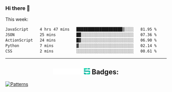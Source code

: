 ### Hi there 👋

This week:
<!--START_SECTION:waka-->

```txt
JavaScript     4 hrs 47 mins   ████████████████████▒░░░░   81.95 %
JSON           25 mins         ██░░░░░░░░░░░░░░░░░░░░░░░   07.36 %
ActionScript   24 mins         █▓░░░░░░░░░░░░░░░░░░░░░░░   06.90 %
Python         7 mins          ▓░░░░░░░░░░░░░░░░░░░░░░░░   02.14 %
CSS            2 mins          ░░░░░░░░░░░░░░░░░░░░░░░░░   00.61 %
```

<!--END_SECTION:waka-->

---

<h2 style="text-align:center; font-weight: bold;" align="center"><img src="https://github.com/layer5io/layer5/blob/master/.github/assets/images/layer5/layer5-light-no-trim.svg" width="115px"> Badges: </h2>

<a href= "https://meshery.layer5.io/user/04079145-d65d-4d0f-a40e-533d358bea83?tab=badges"><img height="224px" src = "https://badges.layer5.io/assets/badges/patterns/patterns.png" alt = "Patterns" /></a>
